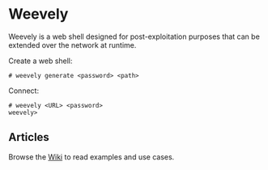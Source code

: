 # Weevely

Weevely is a web shell designed for post-exploitation purposes that can be extended over the network at runtime.

Create a web shell:
```text
# weevely generate <password> <path>
```

Connect:
```text
# weevely <URL> <password>
weevely>
```

## Articles
Browse the [Wiki](https://github.com/epinna/weevely3/wiki) to read examples and use cases.

